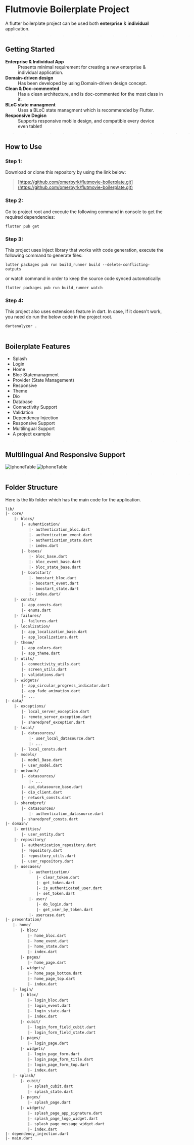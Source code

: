 # Flutmovie Boilerplate Project
A flutter boilerplate project can be used both <b>enterprise</b> & <b>individual</b> application.

>>>>>>>>>>>>>>> ---
## Getting Started

<dl>
  <dt><b>Enterprise & Individual App </b></dt>
  <dd>Presents minimal requirement for creating a new enterprise & individual application.</dd>
  <dt> <b>Domain-driven design </b></dt>
  <dd>Has been developed by using Domain-driven design concept. </dd>
  <dt> <b>Clean & Doc-commented</b> </dt>
  <dd>Has a clean architecture, and is doc-commented for the most class in it.  </dd>
  <dt> <b>BLoC state managment</b> </dt>
  <dd>Uses a BLoC state managment which is recommended by Flutter.</dd>
  <dt> <b>Responsive Degisn</b> </dt>
  <dd>Supports responsive mobile design, and compatible every device even tablet!</dd>
</dl>

>>>>>>>>>>>>>>> ---

## How to Use

### Step 1:
Download or clone this repository by using the link below:

> [https://github.com/omerbyrk/flutmovie-boilerplate.git](https://github.com/omerbyrk/flutmovie-boilerplate.git)

### Step 2:

Go to project root and execute the following command in console to get the required dependencies:

`flutter pub get`

### Step 3:

This project uses inject library that works with code generation, execute the following command to generate files:

`lutter packages pub run build_runner build --delete-conflicting-outputs`

or watch command in order to keep the source code synced automatically:

`flutter packages pub run build_runner watch`

### Step 4:

This project also uses extensions feature in dart. In case, If it doesn't work, you need do run the below code in the project root.

`dartanalyzer .`

>>>>>>>>>>>>>>> ---

## Boilerplate Features


* Splash
* Login
* Home
* Bloc Statemanagment
* Provider (State Management)
* Responsive
* Theme
* Dio
* Database
* Connectivity Support
* Validation
* Dependency Injection
* Responsive Support
* Multilingual Support
* A project example

>>>>>>>>>>>>>>> ---
## Multilingual And Responsive  Support
![IphoneTable](https://media.giphy.com/media/h4wzDbG3GPzCkyLOW6/giphy.gif)
![IphoneTable](https://media.giphy.com/media/KffxSFEsf0qJ65CEYC/giphy.gif)
>>>>>>>>>>>>>>> ---

## Folder Structure

Here is the lib folder which has the main code for the application.

`lib/` <br />
`|- core/`<br />
&nbsp;&nbsp;&nbsp;&nbsp;&nbsp;&nbsp; `|- blocs/`<br />
&nbsp;&nbsp;&nbsp;&nbsp;&nbsp;&nbsp;&nbsp;&nbsp;&nbsp;&nbsp;&nbsp;&nbsp; `|- auhentication/`<br />
&nbsp;&nbsp;&nbsp;&nbsp;&nbsp;&nbsp;&nbsp;&nbsp;&nbsp;&nbsp;&nbsp;&nbsp;&nbsp;&nbsp;&nbsp;&nbsp;&nbsp;&nbsp; `|- authentication_bloc.dart`<br />
&nbsp;&nbsp;&nbsp;&nbsp;&nbsp;&nbsp;&nbsp;&nbsp;&nbsp;&nbsp;&nbsp;&nbsp;&nbsp;&nbsp;&nbsp;&nbsp;&nbsp;&nbsp; `|- authentication_event.dart`<br />
&nbsp;&nbsp;&nbsp;&nbsp;&nbsp;&nbsp;&nbsp;&nbsp;&nbsp;&nbsp;&nbsp;&nbsp;&nbsp;&nbsp;&nbsp;&nbsp;&nbsp;&nbsp; `|- authentication_state.dart`<br />
&nbsp;&nbsp;&nbsp;&nbsp;&nbsp;&nbsp;&nbsp;&nbsp;&nbsp;&nbsp;&nbsp;&nbsp;&nbsp;&nbsp;&nbsp;&nbsp;&nbsp;&nbsp; `|- index.dart` <br/>
&nbsp;&nbsp;&nbsp;&nbsp;&nbsp;&nbsp;&nbsp;&nbsp;&nbsp;&nbsp;&nbsp;&nbsp; `|- bases/`<br />
&nbsp;&nbsp;&nbsp;&nbsp;&nbsp;&nbsp;&nbsp;&nbsp;&nbsp;&nbsp;&nbsp;&nbsp;&nbsp;&nbsp;&nbsp;&nbsp;&nbsp;&nbsp; `|- bloc_base.dart` <br/>
&nbsp;&nbsp;&nbsp;&nbsp;&nbsp;&nbsp;&nbsp;&nbsp;&nbsp;&nbsp;&nbsp;&nbsp;&nbsp;&nbsp;&nbsp;&nbsp;&nbsp;&nbsp; `|- bloc_event_base.dart` <br/>
&nbsp;&nbsp;&nbsp;&nbsp;&nbsp;&nbsp;&nbsp;&nbsp;&nbsp;&nbsp;&nbsp;&nbsp;&nbsp;&nbsp;&nbsp;&nbsp;&nbsp;&nbsp; `|- bloc_state_base.dart` <br/>
&nbsp;&nbsp;&nbsp;&nbsp;&nbsp;&nbsp;&nbsp;&nbsp;&nbsp;&nbsp;&nbsp;&nbsp; `|- bootstart/`<br />
&nbsp;&nbsp;&nbsp;&nbsp;&nbsp;&nbsp;&nbsp;&nbsp;&nbsp;&nbsp;&nbsp;&nbsp;&nbsp;&nbsp;&nbsp;&nbsp;&nbsp;&nbsp; `|- boostart_bloc.dart` <br/>
&nbsp;&nbsp;&nbsp;&nbsp;&nbsp;&nbsp;&nbsp;&nbsp;&nbsp;&nbsp;&nbsp;&nbsp;&nbsp;&nbsp;&nbsp;&nbsp;&nbsp;&nbsp; `|- boostart_event.dart` <br/>
&nbsp;&nbsp;&nbsp;&nbsp;&nbsp;&nbsp;&nbsp;&nbsp;&nbsp;&nbsp;&nbsp;&nbsp;&nbsp;&nbsp;&nbsp;&nbsp;&nbsp;&nbsp; `|- boostart_state.dart` <br/>
&nbsp;&nbsp;&nbsp;&nbsp;&nbsp;&nbsp;&nbsp;&nbsp;&nbsp;&nbsp;&nbsp;&nbsp;&nbsp;&nbsp;&nbsp;&nbsp;&nbsp;&nbsp; `|- index.dart/` <br/>
&nbsp;&nbsp;&nbsp;&nbsp;&nbsp;&nbsp; `|- consts/`<br />
&nbsp;&nbsp;&nbsp;&nbsp;&nbsp;&nbsp;&nbsp;&nbsp;&nbsp;&nbsp;&nbsp;&nbsp; `|- app_consts.dart`<br />
&nbsp;&nbsp;&nbsp;&nbsp;&nbsp;&nbsp;&nbsp;&nbsp;&nbsp;&nbsp;&nbsp;&nbsp; `|- enums.dart`<br />
&nbsp;&nbsp;&nbsp;&nbsp;&nbsp;&nbsp; `|- failures/`<br />
&nbsp;&nbsp;&nbsp;&nbsp;&nbsp;&nbsp;&nbsp;&nbsp;&nbsp;&nbsp;&nbsp;&nbsp; `|- failures.dart`<br />
&nbsp;&nbsp;&nbsp;&nbsp;&nbsp;&nbsp; `|- localization/`<br />
&nbsp;&nbsp;&nbsp;&nbsp;&nbsp;&nbsp;&nbsp;&nbsp;&nbsp;&nbsp;&nbsp;&nbsp; `|- app_localization_base.dart`<br />
&nbsp;&nbsp;&nbsp;&nbsp;&nbsp;&nbsp;&nbsp;&nbsp;&nbsp;&nbsp;&nbsp;&nbsp; `|- app_localizations.dart`<br />
&nbsp;&nbsp;&nbsp;&nbsp;&nbsp;&nbsp; `|- theme/`<br />
&nbsp;&nbsp;&nbsp;&nbsp;&nbsp;&nbsp;&nbsp;&nbsp;&nbsp;&nbsp;&nbsp;&nbsp; `|- app_colors.dart`<br />
&nbsp;&nbsp;&nbsp;&nbsp;&nbsp;&nbsp;&nbsp;&nbsp;&nbsp;&nbsp;&nbsp;&nbsp; `|- app_theme.dart`<br />
&nbsp;&nbsp;&nbsp;&nbsp;&nbsp;&nbsp; `|- utils/`<br />
&nbsp;&nbsp;&nbsp;&nbsp;&nbsp;&nbsp;&nbsp;&nbsp;&nbsp;&nbsp;&nbsp;&nbsp; `|- connectivity_utils.dart`<br />
&nbsp;&nbsp;&nbsp;&nbsp;&nbsp;&nbsp;&nbsp;&nbsp;&nbsp;&nbsp;&nbsp;&nbsp; `|- screen_utils.dart`<br />
&nbsp;&nbsp;&nbsp;&nbsp;&nbsp;&nbsp;&nbsp;&nbsp;&nbsp;&nbsp;&nbsp;&nbsp; `|- validations.dart`<br />
&nbsp;&nbsp;&nbsp;&nbsp;&nbsp;&nbsp; `|- widgets/`<br />
&nbsp;&nbsp;&nbsp;&nbsp;&nbsp;&nbsp;&nbsp;&nbsp;&nbsp;&nbsp;&nbsp;&nbsp; `|- app_circular_progress_indicator.dart`<br />
&nbsp;&nbsp;&nbsp;&nbsp;&nbsp;&nbsp;&nbsp;&nbsp;&nbsp;&nbsp;&nbsp;&nbsp; `|- app_fade_animation.dart`<br />
&nbsp;&nbsp;&nbsp;&nbsp;&nbsp;&nbsp;&nbsp;&nbsp;&nbsp;&nbsp;&nbsp;&nbsp; `|- ...`<br />
`|- data/`<br />
&nbsp;&nbsp;&nbsp;&nbsp;&nbsp;&nbsp; `|- exceptions/`<br />
&nbsp;&nbsp;&nbsp;&nbsp;&nbsp;&nbsp;&nbsp;&nbsp;&nbsp;&nbsp;&nbsp;&nbsp; `|- local_server_exception.dart`<br />
&nbsp;&nbsp;&nbsp;&nbsp;&nbsp;&nbsp;&nbsp;&nbsp;&nbsp;&nbsp;&nbsp;&nbsp; `|- remote_server_exception.dart`<br />
&nbsp;&nbsp;&nbsp;&nbsp;&nbsp;&nbsp;&nbsp;&nbsp;&nbsp;&nbsp;&nbsp;&nbsp; `|- sharedpref_exception.dart`<br />
&nbsp;&nbsp;&nbsp;&nbsp;&nbsp;&nbsp; `|- local/`<br />
&nbsp;&nbsp;&nbsp;&nbsp;&nbsp;&nbsp;&nbsp;&nbsp;&nbsp;&nbsp;&nbsp;&nbsp; `|- datasources/`<br />
&nbsp;&nbsp;&nbsp;&nbsp;&nbsp;&nbsp;&nbsp;&nbsp;&nbsp;&nbsp;&nbsp;&nbsp;&nbsp;&nbsp;&nbsp;&nbsp;&nbsp;&nbsp; `|- user_local_datasource.dart` <br/>
&nbsp;&nbsp;&nbsp;&nbsp;&nbsp;&nbsp;&nbsp;&nbsp;&nbsp;&nbsp;&nbsp;&nbsp;&nbsp;&nbsp;&nbsp;&nbsp;&nbsp;&nbsp; `|- ...` <br/>
&nbsp;&nbsp;&nbsp;&nbsp;&nbsp;&nbsp;&nbsp;&nbsp;&nbsp;&nbsp;&nbsp;&nbsp; `|- local_consts.dart`<br />
&nbsp;&nbsp;&nbsp;&nbsp;&nbsp;&nbsp; `|- models/`<br />
&nbsp;&nbsp;&nbsp;&nbsp;&nbsp;&nbsp;&nbsp;&nbsp;&nbsp;&nbsp;&nbsp;&nbsp; `|- model_Base.dart`<br />
&nbsp;&nbsp;&nbsp;&nbsp;&nbsp;&nbsp;&nbsp;&nbsp;&nbsp;&nbsp;&nbsp;&nbsp; `|- user_model.dart`<br />
&nbsp;&nbsp;&nbsp;&nbsp;&nbsp;&nbsp; `|- network/`<br />
&nbsp;&nbsp;&nbsp;&nbsp;&nbsp;&nbsp;&nbsp;&nbsp;&nbsp;&nbsp;&nbsp;&nbsp; `|- datasources/`<br />
&nbsp;&nbsp;&nbsp;&nbsp;&nbsp;&nbsp;&nbsp;&nbsp;&nbsp;&nbsp;&nbsp;&nbsp;&nbsp;&nbsp;&nbsp;&nbsp;&nbsp;&nbsp; `|- ...` <br/>
&nbsp;&nbsp;&nbsp;&nbsp;&nbsp;&nbsp;&nbsp;&nbsp;&nbsp;&nbsp;&nbsp;&nbsp; `|- api_datasource_base.dart`<br />
&nbsp;&nbsp;&nbsp;&nbsp;&nbsp;&nbsp;&nbsp;&nbsp;&nbsp;&nbsp;&nbsp;&nbsp; `|- dio_client.dart`<br />
&nbsp;&nbsp;&nbsp;&nbsp;&nbsp;&nbsp;&nbsp;&nbsp;&nbsp;&nbsp;&nbsp;&nbsp; `|- network_consts.dart`<br />
&nbsp;&nbsp;&nbsp;&nbsp;&nbsp;&nbsp; `|- sharedpref/`<br />
&nbsp;&nbsp;&nbsp;&nbsp;&nbsp;&nbsp;&nbsp;&nbsp;&nbsp;&nbsp;&nbsp;&nbsp; `|- datasources/`<br />
&nbsp;&nbsp;&nbsp;&nbsp;&nbsp;&nbsp;&nbsp;&nbsp;&nbsp;&nbsp;&nbsp;&nbsp;&nbsp;&nbsp;&nbsp;&nbsp;&nbsp;&nbsp; `|- authentication_datasource.dart` <br/>
&nbsp;&nbsp;&nbsp;&nbsp;&nbsp;&nbsp;&nbsp;&nbsp;&nbsp;&nbsp;&nbsp;&nbsp; `|- sharedpref_consts.dart`<br />
`|- domain/`<br />
&nbsp;&nbsp;&nbsp;&nbsp;&nbsp;&nbsp; `|- entities/`<br />
&nbsp;&nbsp;&nbsp;&nbsp;&nbsp;&nbsp;&nbsp;&nbsp;&nbsp;&nbsp;&nbsp;&nbsp; `|- user_entity.dart` <br/>
&nbsp;&nbsp;&nbsp;&nbsp;&nbsp;&nbsp; `|- repository/`<br />
&nbsp;&nbsp;&nbsp;&nbsp;&nbsp;&nbsp;&nbsp;&nbsp;&nbsp;&nbsp;&nbsp;&nbsp;  `|- authentication_repository.dart` <br/>
&nbsp;&nbsp;&nbsp;&nbsp;&nbsp;&nbsp;&nbsp;&nbsp;&nbsp;&nbsp;&nbsp;&nbsp;  `|- repository.dart` <br/>
&nbsp;&nbsp;&nbsp;&nbsp;&nbsp;&nbsp;&nbsp;&nbsp;&nbsp;&nbsp;&nbsp;&nbsp;  `|- repository_utils.dart` <br/>
&nbsp;&nbsp;&nbsp;&nbsp;&nbsp;&nbsp;&nbsp;&nbsp;&nbsp;&nbsp;&nbsp;&nbsp;  `|- user_repository.dart` <br/>
&nbsp;&nbsp;&nbsp;&nbsp;&nbsp;&nbsp; `|- usecases/`<br />
&nbsp;&nbsp;&nbsp;&nbsp;&nbsp;&nbsp;&nbsp;&nbsp;&nbsp;&nbsp;&nbsp;&nbsp;&nbsp;&nbsp;&nbsp;&nbsp;&nbsp;&nbsp; `|- authentication/` <br/>
&nbsp;&nbsp;&nbsp;&nbsp;&nbsp;&nbsp;&nbsp;&nbsp;&nbsp;&nbsp;&nbsp;&nbsp;&nbsp;&nbsp;&nbsp;&nbsp;&nbsp;&nbsp;&nbsp;&nbsp;&nbsp;&nbsp;&nbsp;&nbsp; `|- clear_token.dart` <br/>
&nbsp;&nbsp;&nbsp;&nbsp;&nbsp;&nbsp;&nbsp;&nbsp;&nbsp;&nbsp;&nbsp;&nbsp;&nbsp;&nbsp;&nbsp;&nbsp;&nbsp;&nbsp;&nbsp;&nbsp;&nbsp;&nbsp;&nbsp;&nbsp; `|- get_token.dart` <br/>
&nbsp;&nbsp;&nbsp;&nbsp;&nbsp;&nbsp;&nbsp;&nbsp;&nbsp;&nbsp;&nbsp;&nbsp;&nbsp;&nbsp;&nbsp;&nbsp;&nbsp;&nbsp;&nbsp;&nbsp;&nbsp;&nbsp;&nbsp;&nbsp; `|- is_authenticated_user.dart` <br/>
&nbsp;&nbsp;&nbsp;&nbsp;&nbsp;&nbsp;&nbsp;&nbsp;&nbsp;&nbsp;&nbsp;&nbsp;&nbsp;&nbsp;&nbsp;&nbsp;&nbsp;&nbsp;&nbsp;&nbsp;&nbsp;&nbsp;&nbsp;&nbsp; `|- set_token.dart` <br/>
&nbsp;&nbsp;&nbsp;&nbsp;&nbsp;&nbsp;&nbsp;&nbsp;&nbsp;&nbsp;&nbsp;&nbsp;&nbsp;&nbsp;&nbsp;&nbsp;&nbsp;&nbsp; `|- user/` <br/>
&nbsp;&nbsp;&nbsp;&nbsp;&nbsp;&nbsp;&nbsp;&nbsp;&nbsp;&nbsp;&nbsp;&nbsp;&nbsp;&nbsp;&nbsp;&nbsp;&nbsp;&nbsp;&nbsp;&nbsp;&nbsp;&nbsp;&nbsp;&nbsp; `|- do_login.dart` <br/>
&nbsp;&nbsp;&nbsp;&nbsp;&nbsp;&nbsp;&nbsp;&nbsp;&nbsp;&nbsp;&nbsp;&nbsp;&nbsp;&nbsp;&nbsp;&nbsp;&nbsp;&nbsp;&nbsp;&nbsp;&nbsp;&nbsp;&nbsp;&nbsp; `|- get_user_by_token.dart` <br/>
&nbsp;&nbsp;&nbsp;&nbsp;&nbsp;&nbsp;&nbsp;&nbsp;&nbsp;&nbsp;&nbsp;&nbsp;&nbsp;&nbsp;&nbsp;&nbsp;&nbsp;&nbsp; `|- usercase.dart` <br/>
`|- presentation/`<br />
&nbsp;&nbsp;&nbsp;&nbsp;&nbsp; `|- home/` <br/>
&nbsp;&nbsp;&nbsp;&nbsp;&nbsp;&nbsp;&nbsp;&nbsp;&nbsp;&nbsp;&nbsp; `|- bloc/` <br/>
&nbsp;&nbsp;&nbsp;&nbsp;&nbsp;&nbsp;&nbsp;&nbsp;&nbsp;&nbsp;&nbsp;&nbsp;&nbsp;&nbsp;&nbsp;&nbsp;&nbsp; `|- home_bloc.dart` <br/>
&nbsp;&nbsp;&nbsp;&nbsp;&nbsp;&nbsp;&nbsp;&nbsp;&nbsp;&nbsp;&nbsp;&nbsp;&nbsp;&nbsp;&nbsp;&nbsp;&nbsp; `|- home_event.dart` <br/>
&nbsp;&nbsp;&nbsp;&nbsp;&nbsp;&nbsp;&nbsp;&nbsp;&nbsp;&nbsp;&nbsp;&nbsp;&nbsp;&nbsp;&nbsp;&nbsp;&nbsp; `|- home_state.dart` <br/>
&nbsp;&nbsp;&nbsp;&nbsp;&nbsp;&nbsp;&nbsp;&nbsp;&nbsp;&nbsp;&nbsp;&nbsp;&nbsp;&nbsp;&nbsp;&nbsp;&nbsp; `|- index.dart` <br/>
&nbsp;&nbsp;&nbsp;&nbsp;&nbsp;&nbsp;&nbsp;&nbsp;&nbsp;&nbsp;&nbsp; `|- pages/` <br/>
&nbsp;&nbsp;&nbsp;&nbsp;&nbsp;&nbsp;&nbsp;&nbsp;&nbsp;&nbsp;&nbsp;&nbsp;&nbsp;&nbsp;&nbsp;&nbsp;&nbsp; `|- home_page.dart` <br/>
&nbsp;&nbsp;&nbsp;&nbsp;&nbsp;&nbsp;&nbsp;&nbsp;&nbsp;&nbsp;&nbsp; `|- widgets/` <br/>
&nbsp;&nbsp;&nbsp;&nbsp;&nbsp;&nbsp;&nbsp;&nbsp;&nbsp;&nbsp;&nbsp;&nbsp;&nbsp;&nbsp;&nbsp;&nbsp;&nbsp; `|- home_page_bottom.dart` <br/>
&nbsp;&nbsp;&nbsp;&nbsp;&nbsp;&nbsp;&nbsp;&nbsp;&nbsp;&nbsp;&nbsp;&nbsp;&nbsp;&nbsp;&nbsp;&nbsp;&nbsp; `|- home_page_top.dart` <br/>
&nbsp;&nbsp;&nbsp;&nbsp;&nbsp;&nbsp;&nbsp;&nbsp;&nbsp;&nbsp;&nbsp;&nbsp;&nbsp;&nbsp;&nbsp;&nbsp;&nbsp; `|- index.dart` <br/>
&nbsp;&nbsp;&nbsp;&nbsp;&nbsp; `|- login/` <br/>
&nbsp;&nbsp;&nbsp;&nbsp;&nbsp;&nbsp;&nbsp;&nbsp;&nbsp;&nbsp;&nbsp; `|- bloc/` <br/>
&nbsp;&nbsp;&nbsp;&nbsp;&nbsp;&nbsp;&nbsp;&nbsp;&nbsp;&nbsp;&nbsp;&nbsp;&nbsp;&nbsp;&nbsp;&nbsp;&nbsp; `|- login_bloc.dart` <br/>
&nbsp;&nbsp;&nbsp;&nbsp;&nbsp;&nbsp;&nbsp;&nbsp;&nbsp;&nbsp;&nbsp;&nbsp;&nbsp;&nbsp;&nbsp;&nbsp;&nbsp; `|- login_event.dart` <br/>
&nbsp;&nbsp;&nbsp;&nbsp;&nbsp;&nbsp;&nbsp;&nbsp;&nbsp;&nbsp;&nbsp;&nbsp;&nbsp;&nbsp;&nbsp;&nbsp;&nbsp; `|- login_state.dart` <br/>
&nbsp;&nbsp;&nbsp;&nbsp;&nbsp;&nbsp;&nbsp;&nbsp;&nbsp;&nbsp;&nbsp;&nbsp;&nbsp;&nbsp;&nbsp;&nbsp;&nbsp; `|- index.dart` <br/>
&nbsp;&nbsp;&nbsp;&nbsp;&nbsp;&nbsp;&nbsp;&nbsp;&nbsp;&nbsp;&nbsp; `|- cubit/` <br/>
&nbsp;&nbsp;&nbsp;&nbsp;&nbsp;&nbsp;&nbsp;&nbsp;&nbsp;&nbsp;&nbsp;&nbsp;&nbsp;&nbsp;&nbsp;&nbsp;&nbsp; `|- login_form_field_cubit.dart` <br/>
&nbsp;&nbsp;&nbsp;&nbsp;&nbsp;&nbsp;&nbsp;&nbsp;&nbsp;&nbsp;&nbsp;&nbsp;&nbsp;&nbsp;&nbsp;&nbsp;&nbsp; `|- login_form_field_state.dart` <br/>
&nbsp;&nbsp;&nbsp;&nbsp;&nbsp;&nbsp;&nbsp;&nbsp;&nbsp;&nbsp;&nbsp; `|- pages/` <br/>
&nbsp;&nbsp;&nbsp;&nbsp;&nbsp;&nbsp;&nbsp;&nbsp;&nbsp;&nbsp;&nbsp;&nbsp;&nbsp;&nbsp;&nbsp;&nbsp;&nbsp; `|- login_page.dart` <br/>
&nbsp;&nbsp;&nbsp;&nbsp;&nbsp;&nbsp;&nbsp;&nbsp;&nbsp;&nbsp;&nbsp; `|- widgets/` <br/>
&nbsp;&nbsp;&nbsp;&nbsp;&nbsp;&nbsp;&nbsp;&nbsp;&nbsp;&nbsp;&nbsp;&nbsp;&nbsp;&nbsp;&nbsp;&nbsp;&nbsp; `|- login_page_form.dart` <br/>
&nbsp;&nbsp;&nbsp;&nbsp;&nbsp;&nbsp;&nbsp;&nbsp;&nbsp;&nbsp;&nbsp;&nbsp;&nbsp;&nbsp;&nbsp;&nbsp;&nbsp; `|- login_page_form_title.dart` <br/>
&nbsp;&nbsp;&nbsp;&nbsp;&nbsp;&nbsp;&nbsp;&nbsp;&nbsp;&nbsp;&nbsp;&nbsp;&nbsp;&nbsp;&nbsp;&nbsp;&nbsp; `|- login_page_form_top.dart` <br/>
&nbsp;&nbsp;&nbsp;&nbsp;&nbsp;&nbsp;&nbsp;&nbsp;&nbsp;&nbsp;&nbsp;&nbsp;&nbsp;&nbsp;&nbsp;&nbsp;&nbsp; `|- index.dart` <br/>
&nbsp;&nbsp;&nbsp;&nbsp;&nbsp; `|- splash/` <br/>
&nbsp;&nbsp;&nbsp;&nbsp;&nbsp;&nbsp;&nbsp;&nbsp;&nbsp;&nbsp;&nbsp; `|- cubit/` <br/>
&nbsp;&nbsp;&nbsp;&nbsp;&nbsp;&nbsp;&nbsp;&nbsp;&nbsp;&nbsp;&nbsp;&nbsp;&nbsp;&nbsp;&nbsp;&nbsp;&nbsp; `|- splash_cubit.dart` <br/>
&nbsp;&nbsp;&nbsp;&nbsp;&nbsp;&nbsp;&nbsp;&nbsp;&nbsp;&nbsp;&nbsp;&nbsp;&nbsp;&nbsp;&nbsp;&nbsp;&nbsp; `|- splash_state.dart` <br/>
&nbsp;&nbsp;&nbsp;&nbsp;&nbsp;&nbsp;&nbsp;&nbsp;&nbsp;&nbsp;&nbsp; `|- pages/` <br/>
&nbsp;&nbsp;&nbsp;&nbsp;&nbsp;&nbsp;&nbsp;&nbsp;&nbsp;&nbsp;&nbsp;&nbsp;&nbsp;&nbsp;&nbsp;&nbsp;&nbsp; `|- splash_page.dart` <br/>
&nbsp;&nbsp;&nbsp;&nbsp;&nbsp;&nbsp;&nbsp;&nbsp;&nbsp;&nbsp;&nbsp; `|- widgets/` <br/>
&nbsp;&nbsp;&nbsp;&nbsp;&nbsp;&nbsp;&nbsp;&nbsp;&nbsp;&nbsp;&nbsp;&nbsp;&nbsp;&nbsp;&nbsp;&nbsp;&nbsp; `|- splash_page_app_signature.dart` <br/>
&nbsp;&nbsp;&nbsp;&nbsp;&nbsp;&nbsp;&nbsp;&nbsp;&nbsp;&nbsp;&nbsp;&nbsp;&nbsp;&nbsp;&nbsp;&nbsp;&nbsp; `|- splash_page_logo_widget.dart` <br/>
&nbsp;&nbsp;&nbsp;&nbsp;&nbsp;&nbsp;&nbsp;&nbsp;&nbsp;&nbsp;&nbsp;&nbsp;&nbsp;&nbsp;&nbsp;&nbsp;&nbsp; `|- splash_page_message_widget.dart` <br/>
&nbsp;&nbsp;&nbsp;&nbsp;&nbsp;&nbsp;&nbsp;&nbsp;&nbsp;&nbsp;&nbsp;&nbsp;&nbsp;&nbsp;&nbsp;&nbsp;&nbsp; `|- index.dart` <br/>
`|- dependency_injection.dart` <br/>
`|- main.dart` <br/>










